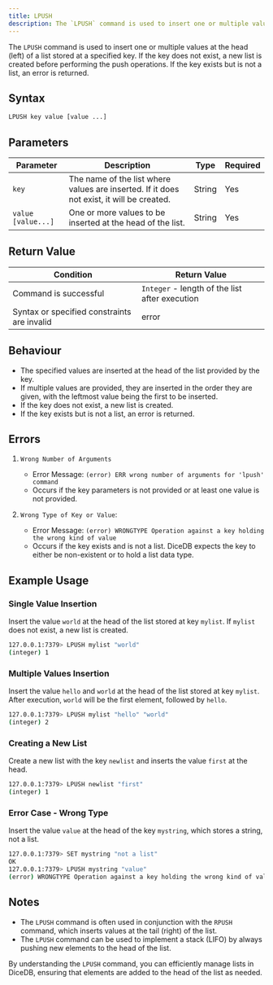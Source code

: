 ```yaml
---
title: LPUSH
description: The `LPUSH` command is used to insert one or multiple values at the head (left) of a list stored at a specified key. If the key does not exist, a new list is created before performing the push operations. If the key exists but is not a list, an error is returned.
---
```


The `LPUSH` command is used to insert one or multiple values at the head (left) of a list stored at a specified key. If the key does not exist, a new list is created before performing the push operations. If the key exists but is not a list, an error is returned.

## Syntax

```bash
LPUSH key value [value ...]
```

## Parameters

| Parameter          | Description                                                                               | Type   | Required |
| ------------------ | ----------------------------------------------------------------------------------------- | ------ | -------- |
| `key`              | The name of the list where values are inserted. If it does not exist, it will be created. | String | Yes      |
| `value [value...]` | One or more values to be inserted at the head of the list.                                | String | Yes      |

## Return Value

| Condition                                   | Return Value                                   |
| ------------------------------------------- | ---------------------------------------------- |
| Command is successful                       | `Integer` - length of the list after execution |
| Syntax or specified constraints are invalid | error                                          |

## Behaviour

- The specified values are inserted at the head of the list provided by the key. 
- If multiple values are provided, they are inserted in the order they are given, with the leftmost value being the first to be inserted. 
- If the key does not exist, a new list is created. 
- If the key exists but is not a list, an error is returned.

## Errors

1. `Wrong Number of Arguments`

    - Error Message: `(error) ERR wrong number of arguments for 'lpush' command`
    - Occurs if the key parameters is not provided or at least one value is not provided. 

2. `Wrong Type of Key or Value`: 
   
   - Error Message: `(error) WRONGTYPE Operation against a key holding the wrong kind of value`
   - Occurs if the key exists and is not a list. DiceDB expects the key to either be non-existent or to hold a list data type.

## Example Usage

### Single Value Insertion

Insert the value `world` at the head of the list stored at key `mylist`. If `mylist` does not exist, a new list is created.

```bash
127.0.0.1:7379> LPUSH mylist "world"
(integer) 1
```

### Multiple Values Insertion

Insert the value `hello` and `world` at the head of the list stored at key `mylist`.  After execution, `world` will be the first element, followed by `hello`.
<!-- Once LRANGE command is added, update docs to use LRANGE in examples. -->

```bash
127.0.0.1:7379> LPUSH mylist "hello" "world"
(integer) 2
```

### Creating a New List

Create a new list with the key `newlist` and inserts the value `first` at the head.

```bash
127.0.0.1:7379> LPUSH newlist "first"
(integer) 1
```

### Error Case - Wrong Type

Insert the value `value` at the head of the key `mystring`, which stores a string, not a list.

```bash
127.0.0.1:7379> SET mystring "not a list"
OK
127.0.0.1:7379> LPUSH mystring "value"
(error) WRONGTYPE Operation against a key holding the wrong kind of value
```

## Notes

- The `LPUSH` command is often used in conjunction with the `RPUSH` command, which inserts values at the tail (right) of the list.
- The `LPUSH` command can be used to implement a stack (LIFO) by always pushing new elements to the head of the list.

By understanding the `LPUSH` command, you can efficiently manage lists in DiceDB, ensuring that elements are added to the head of the list as needed.

